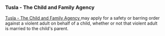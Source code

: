 ###  Tusla - The Child and Family Agency

[ Tusla - The Child and Family Agency ](https://www.tusla.ie/) may apply for a
safety or barring order against a violent adult on behalf of a child, whether
or not that violent adult is married to the child's parent.
